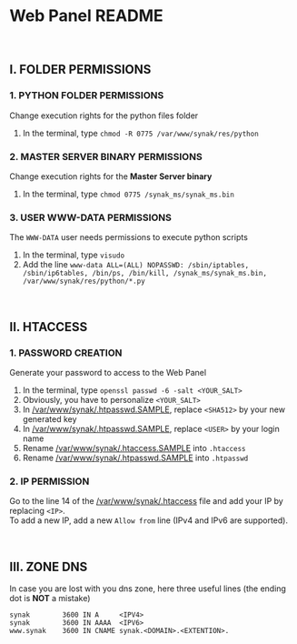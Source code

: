 # Web Panel README

&#160;

## I. FOLDER PERMISSIONS

### 1. PYTHON FOLDER PERMISSIONS
Change execution rights for the python files folder
1. In the terminal, type ```chmod -R 0775 /var/www/synak/res/python```

### 2. MASTER SERVER BINARY PERMISSIONS
Change execution rights for the **Master Server binary**
1. In the terminal, type ```chmod 0775 /synak_ms/synak_ms.bin```

### 3. USER WWW-DATA PERMISSIONS
The ```WWW-DATA``` user needs permissions to execute python scripts
1. In the terminal, type ```visudo```
2. Add the line ```www-data ALL=(ALL) NOPASSWD: /sbin/iptables, /sbin/ip6tables, /bin/ps, /bin/kill, /synak_ms/synak_ms.bin, /var/www/synak/res/python/*.py```

&#160;

## II. HTACCESS

### 1. PASSWORD CREATION
Generate your password to access to the Web Panel
1. In the terminal, type ```openssl passwd -6 -salt <YOUR_SALT>```
2. Obviously, you have to personalize ```<YOUR_SALT>```
3. In [/var/www/synak/.htpasswd.SAMPLE](root/var/www/synak/.htpasswd.SAMPLE#L1), replace ```<SHA512>``` by your new generated key
3. In [/var/www/synak/.htpasswd.SAMPLE](root/var/www/synak/.htpasswd.SAMPLE#L1), replace ```<USER>``` by your login name
4. Rename [/var/www/synak/.htaccess.SAMPLE](root/var/www/synak/.htaccess.SAMPLE) into ```.htaccess```
5. Rename [/var/www/synak/.htpasswd.SAMPLE](root/var/www/synak/.htpasswd.SAMPLE) into ```.htpasswd```

### 2. IP PERMISSION
Go to the line 14 of the [/var/www/synak/.htaccess](root/var/www/synak/.htaccess#L14) file and add your IP by replacing ```<IP>```.\
To add a new IP, add a new ```Allow from``` line (IPv4 and IPv6 are supported).
    
&#160;

## III. ZONE DNS
In case you are lost with you dns zone, here three useful lines (the ending dot is **NOT** a mistake)

    synak        3600 IN A     <IPV4>
    synak        3600 IN AAAA  <IPV6>
    www.synak    3600 IN CNAME synak.<DOMAIN>.<EXTENTION>.
